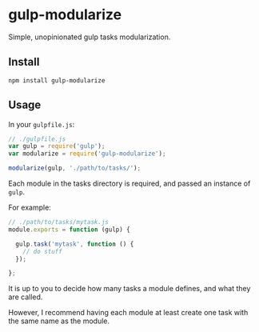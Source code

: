 gulp-modularize
===============

Simple, unopinionated gulp tasks modularization.

## Install

```
npm install gulp-modularize
```

## Usage

In your `gulpfile.js`:

```javascript
// ./gulpfile.js
var gulp = require('gulp');
var modularize = require('gulp-modularize');

modularize(gulp, './path/to/tasks/');
```

Each module in the tasks directory is required, and passed an instance of `gulp`.

For example:

```javascript
// ./path/to/tasks/mytask.js
module.exports = function (gulp) {

  gulp.task('mytask', function () {
    // do stuff
  });

};
```

It is up to you to decide how many tasks a module defines, and what they are called.

However, I recommend having each module at least create one task with the same name as the module.
